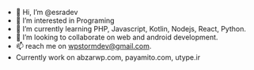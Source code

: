 - 👋 Hi, I’m @esradev
- 👀 I’m interested in Programing
- 🌱 I’m currently learning PHP, Javascript, Kotlin, Nodejs, React, Python.
- 💞️ I’m looking to collaborate on web and android development.
- 📫 reach me on wpstormdev@gmail.com.
- Currently work on abzarwp.com, payamito.com, utype.ir
<!---
esradev/esradev is a ✨ special ✨ repository because its `README.md` (this file) appears on your GitHub profile.
You can click the Preview link to take a look at your changes.
--->
